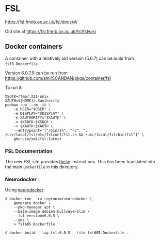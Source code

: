 # FSL

https://fsl.fmrib.ox.ac.uk/fsl/docs/#/

Old site at https://fsl.fmrib.ox.ac.uk/fsl/fslwiki

## Docker containers

A container with a relatively old version (5.0.7) can be build from `fsl5.Dockerfile`.

Version 6.0.7.9 can be run from https://github.com/smi/SCANDAN/pkgs/container/fsl

To run it:
```
XSOCK=/tmp/.X11-unix
XAUTH=${HOME}/.Xauthority
podman run --rm -it \
    -e USER="$USER" \
    -e DISPLAY="$DISPLAY" \
    -e XAUTHORITY="$XAUTH" \
    -v $XSOCK:$XSOCK \
    -v $XAUTH:$XAUTH \
    --entrypoint='["/bin/sh", "-c", ". /usr/local/fsl/etc/fslconf/fsl.sh && /usr/local/fsl/bin/fsl"]' \
    ghcr.io/smi/fsl:latest
```

### FSL Documentation

The new FSL site provides [these](https://fsl.fmrib.ox.ac.uk/fsl/docs/#/install/container?id=install-fsl-into-a-dockersingularity-container) instructions. This has been translated into the main `Dockerfile` in this directory.

### Neurodocker

Using [neurodocker](https://www.repronim.org/neurodocker/index.html):

```console
$ docker run --rm repronim/neurodocker \
    generate docker \
    --pkg-manager apt \
    --base-image debian:bullseye-slim \
    --fsl version=6.0.5 \
    --yes \
    > fsl605.Dockerfile

$ docker build --tag fsl:6.0.5 --file fsl605.Dockerfile .
```


